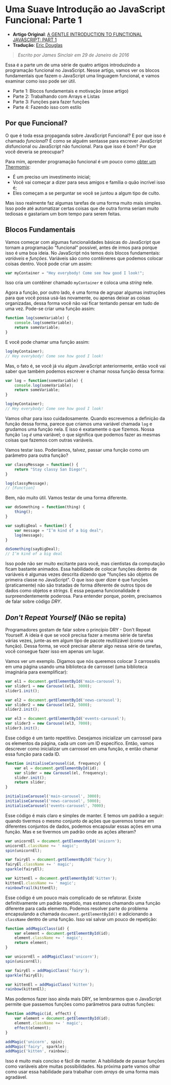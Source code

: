 # Uma Suave Introdução ao JavaScript Funcional: Parte 1

* **Artigo Original**: [A GENTLE INTRODUCTION TO FUNCTIONAL JAVASCRIPT: PART 1](http://jrsinclair.com/articles/2016/gentle-introduction-to-functional-javascript-intro/)
* **Tradução**: [Eric Douglas](https://github.com/ericdouglas)

> *Escrito por James Sinclair em 29 de Janeiro de 2016* 

Essa é a parte um de uma série de quatro artigos introduzindo a programação funcional no JavaScript. Nesse artigo, vamos ver os blocos fundamentais que fazem o JavaScript uma linguagem funcional, e vamos examinar como isso pode ser útil.

- Parte 1: Blocos fundamentais e motivação (esse artigo)
- Parte 2: Trabalhando com Arrays e Listas
- Parte 3: Funções para fazer funções
- Parte 4: Fazendo isso com estilo

## Por que Funcional?
O que é toda essa propaganda sobre JavaScript Funcional? E por que isso é chamado *funcional*? É como se alguém sentasse para escrever JavaScript *dis*funcional ou JavaScript não funcional. Para que isso é bom? Por que você deveria se preocupar?

Para mim, aprender programação funcional é um pouco como [obter um Thermomix](https://www.youtube.com/watch?v=4yr_etbfZtQ&feature=youtu.be):

- É um preciso um investimento inicial;
- Você vai começar a dizer para seus amigos e família o quão incrível isso é;
- Eles começam a se perguntar se você se juntou a algum tipo de culto.

Mas isso realmente faz algumas tarefas de uma forma muito mais simples. Isso pode até automatizar certas coisas que de outra forma seriam muito tediosas e gastariam um bom tempo para serem feitas.

## Blocos Fundamentais
Vamos começar com algumas funcionalidades básicas do JavaScript que tornam a programação "funcional" possível, antes de irmos para porque isso é uma boa ideia. No JavaScript nós temos dois blocos fundamentais: *variáveis* e *funções*. Variáveis são como contêineres que podemos colocar coisas dentro. Você pode criar um assim:

```js
var myContainer = "Hey everybody! Come see how good I look!";
```

Isso cria um contêiner chamado `myContainer` e coloca uma *string* nele.

Agora a função, por outro lado, é uma forma de agrupar algumas instruções para que você possa usá-las novamente, ou apenas deixar as coisas organizadas, dessa forma você não vai ficar tentando pensar em tudo de uma vez. Pode-se criar uma função assim:

```js
function log(someVariable) {
    console.log(someVariable);
    return someVariable;
}
```

E você pode chamar uma função assim:

```js
log(myContainer);
// Hey everybody! Come see how good I look!
```

Mas, o fato é, se você já viu algum JavaScript anteriormente, então você vai saber que também podemos escrever e chamar nossa função dessa forma:

```js
var log = function(someVariable) {
    console.log(someVariable);
    return someVariable;
}

log(myContainer);
// Hey everybody! Come see how good I look!
```

Vamos olhar para isso cuidadosamente. Quando escrevemos a definição da função dessa forma, parece que criamos uma variável chamada `log` e grudamos uma função nela. E isso é exatamente o que fizemos. Nossa função `log` *é* uma variável; o que significa que podemos fazer as mesmas coisas que fazemos com outras variáveis.

Vamos testar isso. Poderíamos, talvez, passar uma função como um parâmetro para outra função?

```js
var classyMessage = function() {
    return "Stay classy San Diego!";
}

log(classyMessage);
// [Function]
```

Bem, não muito útil. Vamos testar de uma forma diferente.

```js
var doSomething = function(thing) {
    thing();
}

var sayBigDeal = function() {
    var message = "I’m kind of a big deal";
    log(message);
}

doSomething(sayBigDeal);
// I’m kind of a big deal
```

Isso pode não ser muito excitante para você, mas cientistas da computação ficam bastante animados. Essa habilidade de colocar funções dentro de variáveis é algumas vezes descrita dizendo que "funções são objetos de primeira classe no JavaScript". O que isso quer dizer é que funções (praticamente) não são tratadas de forma diferente de outros tipos de dados como objetos e *strings*. E essa pequena funcionalidade é surpreendentemente poderosa. Para entender porque, porém, precisamos de falar sobre código *DRY*.

## *Don't Repeat Yourself* (Não se repita) 
Programadores gostam de falar sobre o princípio DRY - Don't Repeat Yourself. A ideia é que se você precisa fazer a mesma série de tarefas várias vezes, junte-as em algum tipo de pacote reutilizável (como uma função). Dessa forma, se você precisar alterar algo nessa série de tarefas, você consegue fazer isso em apenas um lugar.

Vamos ver um exemplo. Digamos que nós queremos colocar 3 carrosséis em uma página usando uma biblioteca de carrossel (uma biblioteca imaginária para exemplificar):

```js
var el1 = document.getElementById('main-carousel');
var slider1 = new Carousel(el1, 3000);
slider1.init();

var el2 = document.getElementById('news-carousel');
var slider2 = new Carousel(el2, 5000);
slider2.init();

var el3 = document.getElementById('events-carousel');
var slider3 = new Carousel(el3, 7000);
slider3.init();
```

Esse código é um tanto repetitivo. Desejamos inicializar um carrossel para os elementos da página, cada um com um ID específico. Então, vamos descrever como inicializar um carrossel em uma função, e então chamar essa função para cada ID.

```js
function initialiseCarousel(id, frequency) {
    var el = document.getElementById(id);
    var slider = new Carousel(el, frequency);
    slider.init();
    return slider;
}

initialiseCarousel('main-carousel', 3000);
initialiseCarousel('news-carousel', 5000);
initialiseCarousel('events-carousel', 7000);
```

Esse código é mais claro e simples de manter. E temos um padrão a seguir: quando tivermos o mesmo conjunto de ações que queremos tomar em diferentes conjuntos de dados, podemos encapsular essas ações em uma função. Mas e se tivermos um padrão onde as ações alteram?

```js
var unicornEl = document.getElementById('unicorn');
unicornEl.className += ' magic';
spin(unicornEl);

var fairyEl = document.getElementById('fairy');
fairyEl.className += ' magic';
sparkle(fairyEl);

var kittenEl = document.getElementById('kitten');
kittenEl.className += ' magic';
rainbowTrail(kittenEl);
```

Esse código é um pouco mais complicado de se refatorar. Existe definitivamente um padrão repetido, mas estamos chamando uma função diferente para cada elemento. Podemos resolver parte do problema encapsulando a chamada `document.getElementById()` e adicionando a `className` dentro de uma função. Isso vai salvar um pouco de repetição:

```js
function addMagicClass(id) {
    var element = document.getElementById(id);
    element.className += ' magic';
    return element;
}

var unicornEl = addMagicClass('unicorn');
spin(unicornEl);

var fairyEl = addMagicClass('fairy');
sparkle(fairyEl);

var kittenEl = addMagicClass('kitten');
rainbow(kittenEl);
```

Mas podemos fazer isso ainda mais DRY, se lembrarmos que o JavaScript permite que passemos funções como parâmetros para outras funções:

```js
function addMagic(id, effect) {
    var element = document.getElementById(id);
    element.className += ' magic';
    effect(element);
}

addMagic('unicorn', spin);
addMagic('fairy', sparkle);
addMagic('kitten', rainbow);
```

Isso é muito mais conciso e fácil de manter. A habilidade de passar funções como variáveis abre muitas possibilidades. Na próxima parte vamos olhar como usar essa habilidade para trabalhar com *arrays* de uma forma mais agradável.

